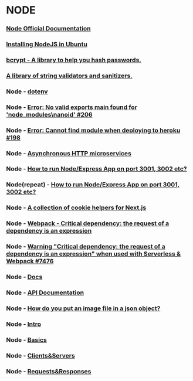 # NODE
	
### [Node Official Documentation](https://nodejs.org/)

### [Installing NodeJS in Ubuntu](https://www.digitalocean.com/community/tutorials/how-to-install-node-js-on-ubuntu-16-04)

### [bcrypt - A library to help you hash passwords.](https://www.npmjs.com/package/bcrypt)

### [A library of string validators and sanitizers.](https://www.npmjs.com/package/validator)

### Node - [dotenv](https://www.npmjs.com/package/dotenv)

### Node - [Error: No valid exports main found for 'node_modules\nanoid' #206](https://github.com/ai/nanoid/issues/206)

### Node - [Error: Cannot find module when deploying to heroku #198](https://github.com/vercel/next.js/issues/198)

### Node - [Asynchronous HTTP microservices](https://www.npmjs.com/package/micro)


### Node - [How to run Node/Express App on port 3001, 3002 etc?](https://stackoverflow.com/questions/54303224/how-to-run-node-express-app-on-port-3001-3002-etc)

### Node(repeat) - [How to run Node/Express App on port 3001, 3002 etc?](https://html.developreference.com/article/10558623/How+to+run+Node+Express+App+on+port+3001%2C+3002+etc%3F)

### Node - [A collection of cookie helpers for Next.js](https://www.npmjs.com/package/nookies)

### Node - [Webpack - Critical dependency: the request of a dependency is an expression](https://stackoverflow.com/questions/42908116/webpack-critical-dependency-the-request-of-a-dependency-is-an-expression)

### Node - [Warning "Critical dependency: the request of a dependency is an expression" when used with Serverless & Webpack #7476](https://github.com/Automattic/mongoose/issues/7476)

### Node - [Docs](https://nodejs.org/en/docs/)

### Node - [API Documentation](https://nodejs.org/api/)

### Node - [How do you put an image file in a json object?](https://stackoverflow.com/questions/34485420/how-do-you-put-an-image-file-in-a-json-object/34485762)

### Node - [Intro](https://www.youtube.com/watch?v=zb3Qk8SG5Ms)

### Node - [Basics](https://www.youtube.com/watch?v=OIBIXYLJjsI&t=1s)

### Node - [Clients&Servers](https://www.youtube.com/watch?v=-HPZ1leCV8k)

### Node - [Requests&Responses](https://www.youtube.com/watch?v=DQD00NAUPNk)